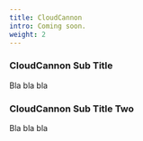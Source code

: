 ```yaml
---
title: CloudCannon
intro: Coming soon.
weight: 2
---
```


<article class="static-detail"><h3>CloudCannon Sub Title</h3><div class="detail"><p>Bla bla bla</p></div></article>

<article class="static-detail"><h3>CloudCannon Sub Title Two</h3><div class="detail"><p>Bla bla bla</p></div></article>